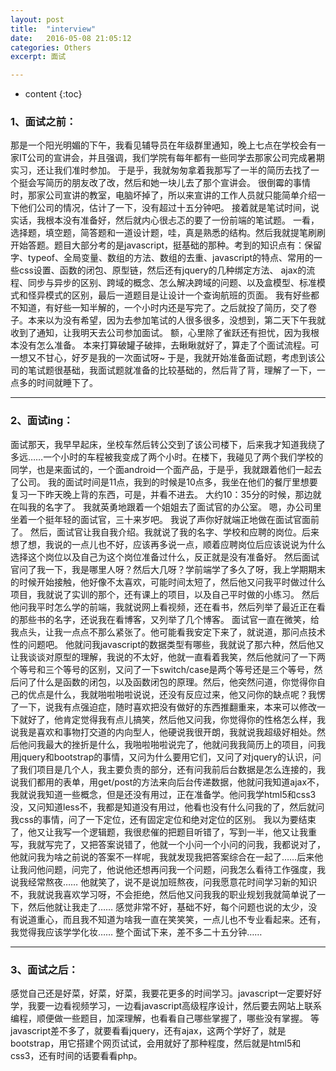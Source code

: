 ```yaml
---
layout: post
title:  "interview"
date:   2016-05-08 21:05:12
categories: Others
excerpt: 面试

---
```


* content
{:toc}


### 1、面试之前：
那是一个阳光明媚的下午，我看见辅导员在年级群里通知，晚上七点在学校会有一家IT公司的宣讲会，并且强调，我们学院有每年都有一些同学去那家公司完成暑期实习，还让我们准时参加。
于是乎，我就匆匆拿着我那写了一半的简历去找了一个挺会写简历的朋友改了改，然后和她一块儿去了那个宣讲会。
很倒霉的事情时，那家公司宣讲的教室，电脑坏掉了，所以来宣讲的工作人员就只能简单介绍一下他们公司的情况，估计了一下，没有超过十五分钟吧。
接着就是笔试时间，说实话，我根本没有准备好，然后就内心很忐忑的要了一份前端的笔试题。
一看，选择题，填空题，简答题和一道设计题，哇，真是熟悉的结构。然后我就提笔刷刷开始答题。题目大部分考的是javascript，挺基础的那种。考到的知识点有：保留字、typeof、全局变量、数组的方法、数组的去重、javascript的特点、常用的一些css设置、函数的闭包、原型链，然后还有jquery的几种绑定方法、 ajax的流程、同步与异步的区别、跨域的概念、怎么解决跨域的问题、以及盒模型、标准模式和怪异模式的区别，最后一道题目是让设计一个查询航班的页面。
我有好些都不知道，有好些一知半解的，一个小时内还是写完了。之后就投了简历，交了卷子。本来以为没有希望，因为去参加笔试的人很多很多，没想到，第二天下午我就收到了通知，让我明天去公司参加面试。
额，心里除了雀跃还有担忧，因为我根本没有怎么准备。
本来打算破罐子破摔，去瞅瞅就好了，算走了个面试流程。可一想又不甘心，好歹是我的一次面试呀~
于是，我就开始准备面试题，考虑到该公司的笔试题很基础，我面试题就准备的比较基础的，然后背了背，理解了一下，一点多的时间就睡下了。

---

### 2、面试ing：

面试那天，我早早起床，坐校车然后转公交到了该公司楼下，后来我才知道我绕了多远……一个小时的车程被我变成了两个小时。在楼下，我碰见了两个我们学校的同学，也是来面试的，一个面android一个面产品，于是乎，我就跟着他们一起去了公司。
我的面试时间是11点，我到的时候是10点多，我坐在他们的餐厅里想要复习一下昨天晚上背的东西，可是，并看不进去。
大约10：35分的时候，那边就在叫我的名字了。
我就英勇地跟着一个姐姐去了面试官的办公室。
嗯，办公司里坐着一个挺年轻的面试官，三十来岁吧。
我说了声你好就端正地做在面试官面前了。
然后，面试官让我自我介绍。我就说了我的名字、学校和应聘的岗位。后来想了想，我说的一点儿也不好，应该再多说一点，顺着应聘岗位后应该说说为什么选择这个岗位以及自己为这个岗位准备过什么，反正就是没有准备好。
然后面试官问了我一下，我是哪里人呀？然后大几呀？学前端学了多久了呀，我上学期期末的时候开始接触，他好像不太喜欢，可能时间太短了，然后他又问我平时做过什么项目，我就说了实训的那个，还有课上的项目，以及自己平时做的小练习。
然后他问我平时怎么学的前端，我就说网上看视频，还在看书，然后列举了最近正在看的那些书的名字，还说我在看博客，又列举了几个博客。
面试官一直在微笑，给我点头，让我一点点不那么紧张了。他可能看我安定下来了，就说道，那问点技术性的问题吧。
他就问我javascript的数据类型有哪些，我就说了那六种，然后他又让我谈谈对原型的理解，我说的不太好，他就一直看着我笑，然后他就问了一下两个等号和三个等号的区别，又问了一下switch/case是两个等号还是三个等号，然后问了什么是函数的闭包，以及函数闭包的原理。然后，他突然问道，你觉得你自己的优点是什么，我就啪啦啪啦说说，还没有反应过来，他又问你的缺点呢？我愣了一下，说我有点强迫症，随时喜欢把没有做好的东西推翻重来，本来可以修改一下就好了，他肯定觉得我有点儿搞笑，然后他又问我，你觉得你的性格怎么样，我说我是喜欢和事物打交道的内向型人，他硬说我很开朗，我就说我超级好相处。然后他问我最大的挫折是什么，我啪啦啪啦说完了，他就问我我简历上的项目，问我用jquery和bootstrap的事情，又问为什么要用它们，又问了对jquery的认识，问了我们项目是几个人，我主要负责的部分，还有问我前后台数据是怎么连接的，我说我们都用的表单，用get/post的方法来向后台传递数据，他就问我知道ajax不，我就说我知道一些概念，但是还没有用过，正在准备学。他问我学html5和css3没，又问知道less不，我都是知道没有用过，他看也没有什么问我的了，然后就问我css的事情，问了一下定位，还有固定定位和绝对定位的区别。
我以为要结束了，他又让我写一个逻辑题，我很悲催的把题目听错了，写到一半，他又让我重写，我就写完了，又把答案说错了，他就一个小问一个小问的问我，我都说对了，他就问我为啥之前说的答案不一样呢，我就发现我把答案综合在一起了……后来他让我问他问题，问完了，他说他还想再问我一个问题，问我怎么看待工作强度，我说我经常熬夜……
他就笑了，说不是说加班熬夜，问我愿意花时间学习新的知识不，我就说我喜欢学习呀，不会拒绝，然后他又问我我的职业规划我就简单说了一下，然后他就让我走了……
感觉非常不好，基础不好，每个问题也说的太少，没有说道重心，而且我不知道为啥我一直在笑笑笑，一点儿也不专业看起来。还有，我觉得我应该学学化妆……
整个面试下来，差不多二十五分钟……

---

### 3、面试之后：
感觉自己还是好菜，好菜，好菜，我要花更多的时间学习。javascript一定要好好学，我要一边看视频学习，一边看javascript高级程序设计，然后要去网站上联系编程，顺便做一些题目，加深理解，也看看自己哪些掌握了，哪些没有掌握。
等javascript差不多了，就要看看jquery，还有ajax，这两个学好了，就是bootstrap，用它搭建个网页试试，会用就好了那种程度，然后就是html5和css3，还有时间的话要看看php。
